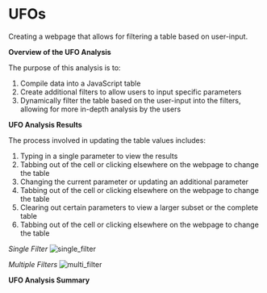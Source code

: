 # UFOs
Creating a webpage that allows for filtering a table based on user-input.

**Overview of the UFO Analysis**

The purpose of this analysis is to:
1. Compile data into a JavaScript table
2. Create additional filters to allow users to input specific parameters
3. Dynamically filter the table based on the user-input into the filters, allowing for more in-depth analysis by the users 

**UFO Analysis Results**

The process involved in updating the table values includes:
1. Typing in a single parameter to view the results
2. Tabbing out of the cell or clicking elsewhere on the webpage to change the table
3. Changing the current parameter or updating an additional parameter
4. Tabbing out of the cell or clicking elsewhere on the webpage to change the table
5. Clearing out certain parameters to view a larger subset or the complete table
6. Tabbing out of the cell or clicking elsewhere on the webpage to change the table

_Single Filter_
![single_filter](https://user-images.githubusercontent.com/82549092/124397709-8c06b680-dcdf-11eb-95b3-96ca594f4b23.PNG)

_Multiple Filters_
![multi_filter](https://user-images.githubusercontent.com/82549092/124397713-8dd07a00-dcdf-11eb-9b74-dc4df5159c81.PNG)


**UFO Analysis Summary**

